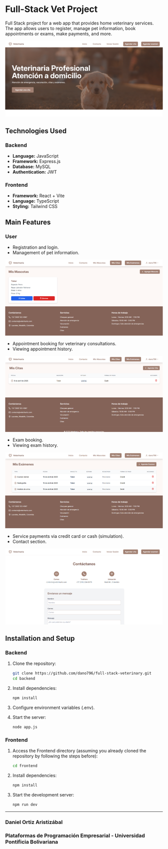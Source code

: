 # Full-Stack Vet Project

Full Stack project for a web app that provides home veterinary services. The app allows users to register, manage pet information, book appointments or exams, make payments, and more.

![Home Page](previews/home.png)

## Technologies Used

### Backend

- **Language:** JavaScript
- **Framework:** Express.js
- **Database:** MySQL
- **Authentication:** JWT

### Frontend

- **Framework:** React + Vite
- **Language:** TypeScript
- **Styling:** Tailwind CSS

## Main Features

### User

- Registration and login.
- Management of pet information.

![Añadir amigo](previews/pets.png)

- Appointment booking for veterinary consultations.
- Viewing appointment history.

![Añadir amigo](previews/appointments.png)

- Exam booking.
- Viewing exam history.

![Añadir amigo](previews/exams.png)

- Service payments via credit card or cash (simulation).
- Contact section.

![Añadir amigo](previews/contact.png)

## Installation and Setup

### Backend

1. Clone the repository:
   ```sh
   git clone https://github.com/dano796/full-stack-veterinary.git
   cd backend
   ```
2. Install dependencies:
   ```sh
   npm install
   ```
3. Configure environment variables (.env).

4. Start the server:
   ```sh
   node app.js
   ```

### Frontend

1. Access the Frontend directory (assuming you already cloned the repository by following the steps before):
   ```sh
   cd frontend
   ```
2. Install dependencies:
   ```sh
   npm install
   ```
3. Start the development server:
   ```sh
   npm run dev
   ```
---

### Daniel Ortiz Aristizábal
### Plataformas de Programación Empresarial - Universidad Pontificia Bolivariana
